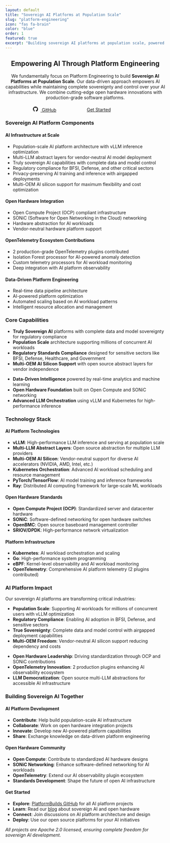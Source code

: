 ```yaml
---
layout: default
title: "Sovereign AI Platforms at Population Scale"
slug: "platform-engineering"
icon: "fas fa-brain"
color: "blue"
order: 1
featured: true
excerpt: "Building sovereign AI platforms at population scale, powered by data-driven insights and open hardware innovations including Open Compute and SONiC networking."
---
```


<section class="section" style="background-color: var(--bg-secondary);">
    <div class="container">
        <h2 style="text-align: center;">Empowering AI Through Platform Engineering</h2>
        <p style="text-align: center;">We fundamentally focus on Platform Engineering to build <strong>Sovereign AI Platforms at Population Scale</strong>. Our data-driven approach empowers AI capabilities while maintaining complete sovereignty and control over your AI infrastructure. We combine cutting-edge open hardware innovations with production-grade software platforms.</p>
        <div class="buttons" style="display: flex; justify-content: center; align-items: center; margin-top: 20px;">
            <a href="https://github.com/platformbuilds" target="_blank" class="btn btn-primary btn-header" style="margin-right: 10px; filter: grayscale(100%); min-width: 160px;">
                <svg xmlns="http://www.w3.org/2000/svg" width="16" height="16" fill="currentColor" viewBox="0 0 16 16" style="margin-right: 8px;">
                    <path d="M8 0C3.58 0 0 3.58 0 8c0 3.54 2.29 6.53 5.47 7.59.4.07.55-.17.55-.38 0-.19-.01-.82-.01-1.49-2.01.37-2.53-.49-2.69-.94-.09-.23-.48-.94-.82-1.13-.28-.15-.68-.52-.01-.53.63-.01 1.08.58 1.23.82.72 1.21 1.87.87 2.33.66.07-.52.28-.87.51-1.07-1.78-.2-3.64-.89-3.64-3.95 0-.87.31-1.59.82-2.15-.08-.2-.36-1.02.08-2.12 0 0 .67-.21 2.2.82.64-.18 1.32-.27 2-.27.68 0 1.36.09 2 .27 1.53-1.04 2.2-.82 2.2-.82.44 1.1.16 1.92.08 2.12.51.56.82 1.27.82 2.15 0 3.07-1.87 3.75-3.65 3.95.29.25.54.73.54 1.48 0 1.07-.01 1.93-.01 2.2 0 .21.15.46.55.38A8.012 8.012 0 0 0 16 8c0-4.42-3.58-8-8-8z"/>
                </svg>
                GitHub
            </a>
            <a href="/contact/" class="btn btn-primary btn-header" style="min-width: 160px;">
                Get Started
            </a>
        </div>
    </div>
</section>

<section class="section">
    <div class="container">
    <h3>Sovereign AI Platform Components</h3>
        <div class="grid grid-2">
            <div class="card">
                <h4>AI Infrastructure at Scale</h4>
                <ul>
                <li>Population-scale AI platform architecture with vLLM inference optimization</li>
                <li>Multi-LLM abstract layers for vendor-neutral AI model deployment</li>
                <li>Truly sovereign AI capabilities with complete data and model control</li>
                <li>Regulatory compliance for BFSI, Defense, and other critical sectors</li>
                <li>Privacy-preserving AI training and inference with airgapped deployments</li>
                <li>Multi-OEM AI silicon support for maximum flexibility and cost optimization</li>
                </ul>
            </div>
            <div class="card">
                <h4>Open Hardware Integration</h4>
                <ul>
                <li>Open Compute Project (OCP) compliant infrastructure</li>
                <li>SONiC (Software for Open Networking in the Cloud) networking</li>
                <li>Hardware abstraction for AI workloads</li>
                <li>Vendor-neutral hardware platform support</li>
                </ul>
                </div>
            <div class="card">
                <h4>OpenTelemetry Ecosystem Contributions</h4>
                <ul>
                <li>2 production-grade OpenTelemetry plugins contributed</li>
                <li>Isolation Forest processor for AI-powered anomaly detection</li>
                <li>Custom telemetry processors for AI workload monitoring</li>
                <li>Deep integration with AI platform observability</li>
                </ul>
            </div>
            <div class="card">
                <h4>Data-Driven Platform Engineering</h4>
                <ul>
                <li>Real-time data pipeline architecture</li>
                <li>AI-powered platform optimization</li>
                <li>Automated scaling based on AI workload patterns</li>
                <li>Intelligent resource allocation and management</li>
                </ul>
            </div>
        </div>
    </div>
</section>

<section class="section" style="background-color: var(--bg-secondary);">
    <div class="container">
    <h3>Core Capabilities</h3>
        <div class="grid grid-2">
            <div class="card">
                <ul>
                <li><strong>Truly Sovereign AI</strong> platforms with complete data and model sovereignty for regulatory compliance</li>
                <li><strong>Population Scale</strong> architecture supporting millions of concurrent AI workloads</li>
                <li><strong>Regulatory Standards Compliance</strong> designed for sensitive sectors like BFSI, Defense, Healthcare, and Government</li>
                <li><strong>Multi-OEM AI Silicon Support</strong> with open source abstract layers for vendor independence</li>
                </ul>
            </div>
            <div class="card">
                <ul>
                <li><strong>Data-Driven Intelligence</strong> powered by real-time analytics and machine learning</li>
                <li><strong>Open Hardware Foundation</strong> built on Open Compute and SONiC networking</li>
                <li><strong>Advanced LLM Orchestration</strong> using vLLM and Kubernetes for high-performance inference</li>
                </ul>
            </div>
        </div>
    </div>
</section>

<section class="section">
    <div class="container">
    <h3>Technology Stack</h3>
        <div class="grid grid-3">
            <div class="card">
                <h4>AI Platform Technologies</h4>
                <ul>
                <li><strong>vLLM</strong>: High-performance LLM inference and serving at population scale</li>
                <li><strong>Multi-LLM Abstract Layers</strong>: Open source abstraction for multiple LLM providers</li>
                <li><strong>Multi-OEM AI Silicon</strong>: Vendor-neutral support for diverse AI accelerators (NVIDIA, AMD, Intel, etc.)</li>
                <li><strong>Kubernetes Orchestration</strong>: Advanced AI workload scheduling and resource management</li>
                <li><strong>PyTorch/TensorFlow</strong>: AI model training and inference frameworks</li>
                <li><strong>Ray</strong>: Distributed AI computing framework for large-scale ML workloads</li>
                </ul>
            </div>
            <div class="card">
                <h4>Open Hardware Standards</h4>
                <ul>
                <li><strong>Open Compute Project (OCP)</strong>: Standardized server and datacenter hardware</li>
                <li><strong>SONiC</strong>: Software-defined networking for open hardware switches</li>
                <li><strong>OpenBMC</strong>: Open source baseboard management controller</li>
                <li><strong>SRIOV/DPDK</strong>: High-performance network virtualization</li>
                </ul>
            </div>
            <div class="card">
                <h4>Platform Infrastructure</h4>
                <ul>
                <li><strong>Kubernetes</strong>: AI workload orchestration and scaling</li>
                <li><strong>Go</strong>: High-performance system programming</li>
                <li><strong>eBPF</strong>: Kernel-level observability and AI workload monitoring</li>
                <li><strong>OpenTelemetry</strong>: Comprehensive AI platform telemetry (2 plugins contributed)</li>
                </ul>
            </div>
        </div>
    </div>
</section>

<section class="section" style="background-color: var(--bg-secondary);">
    <div class="container">
    <h3>AI Platform Impact</h3>
    <p>Our sovereign AI platforms are transforming critical industries:</p>
        <div class="grid grid-2">
            <div class="card">
                <ul>
                <li><strong>Population Scale</strong>: Supporting AI workloads for millions of concurrent users with vLLM optimization</li>
                <li><strong>Regulatory Compliance</strong>: Enabling AI adoption in BFSI, Defense, and sensitive sectors</li>
                <li><strong>True Sovereignty</strong>: Complete data and model control with airgapped deployment capabilities</li>
                <li><strong>Multi-OEM Freedom</strong>: Vendor-neutral AI silicon support reducing dependency and costs</li>
                </ul>
            </div>
            <div class="card">
                <ul>
                <li><strong>Open Hardware Leadership</strong>: Driving standardization through OCP and SONiC contributions</li>
                <li><strong>OpenTelemetry Innovation</strong>: 2 production plugins enhancing AI observability ecosystem</li>
                <li><strong>LLM Democratization</strong>: Open source multi-LLM abstractions for accessible AI infrastructure</li>
                </ul>
            </div>
        </div>
    </div>
</section>

<section class="section">
    <div class="container">
    <h3>Building Sovereign AI Together</h3>
        <div class="grid grid-3">
            <div class="card">
                <h4>AI Platform Development</h4>
                <ul>
                <li><strong>Contribute</strong>: Help build population-scale AI infrastructure</li>
                <li><strong>Collaborate</strong>: Work on open hardware integration projects</li>
                <li><strong>Innovate</strong>: Develop new AI-powered platform capabilities</li>
                <li><strong>Share</strong>: Exchange knowledge on data-driven platform engineering</li>
                </ul>
            </div>
            <div class="card">
                <h4>Open Hardware Community</h4>
                <ul>
                <li><strong>Open Compute</strong>: Contribute to standardized AI hardware designs</li>
                <li><strong>SONiC Networking</strong>: Enhance software-defined networking for AI workloads</li>
                <li><strong>OpenTelemetry</strong>: Extend our AI observability plugin ecosystem</li>
                <li><strong>Standards Development</strong>: Shape the future of open AI infrastructure</li>
                </ul>
            </div>
            <div class="card">
                <h4>Get Started</h4>
                <ul>
                <li><strong>Explore</strong>: <a href="https://github.com/platformbuilds">PlatformBuilds GitHub</a> for all AI platform projects</li>
                <li><strong>Learn</strong>: Read our <a href="/blog/">blog</a> about sovereign AI and open hardware</li>
                <li><strong>Connect</strong>: Join discussions on AI platform architecture and design</li>
                <li><strong>Deploy</strong>: Use our open source platforms for your AI initiatives</li>
                </ul>
            </div>
        </div>
    </div>
</section>
<div class="container">
    <p><em>All projects are Apache 2.0 licensed, ensuring complete freedom for sovereign AI development.</em></p>
</div>